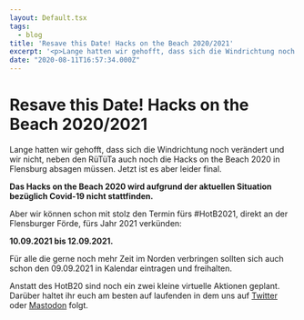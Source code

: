 ```yaml
---
layout: Default.tsx
tags:
  - blog
title: 'Resave this Date! Hacks on the Beach 2020/2021'
excerpt: '<p>Lange hatten wir gehofft, dass sich die Windrichtung noch verändert und wir nicht, neben den RüTüTa auch noch die Hacks on the Beach 2020 in Flensburg absagen müssen. Jetzt ist <a href="https://chaostreff-flensburg.de/2020/resave-this-date-hacks-on-the-beach-2020-2021/" class="more-link">[&hellip;]</a></p>'
date: "2020-08-11T16:57:34.000Z"
---
```

# Resave this Date! Hacks on the Beach 2020/2021


<p>Lange hatten wir gehofft, dass sich die Windrichtung noch verändert und wir nicht, neben den RüTüTa auch noch die Hacks on the Beach 2020 in Flensburg absagen müssen. Jetzt ist es aber leider final.</p>



<p><strong>Das Hacks on the Beach 2020 wird aufgrund der aktuellen Situation bezüglich Covid-19 nicht stattfinden. </strong></p>



<p>Aber wir können schon mit stolz den Termin fürs #HotB2021, direkt an der Flensburger Förde, fürs Jahr 2021 verkünden:</p>



<p><strong>10.09.2021 bis 12.09.2021.</strong></p>



<p>Für alle die gerne noch mehr Zeit im Norden verbringen sollten sich auch schon den 09.09.2021 in Kalendar eintragen und freihalten.</p>



<p>Anstatt des HotB20 sind noch ein zwei kleine virtuelle Aktionen geplant. Darüber haltet ihr euch am besten auf laufenden in dem uns auf <a href="https://twitter.com/chaos_fl">Twitter</a> oder <a href="https://chaos.social/web/accounts/162706">Mastodon</a> folgt. </p>



<p></p>

